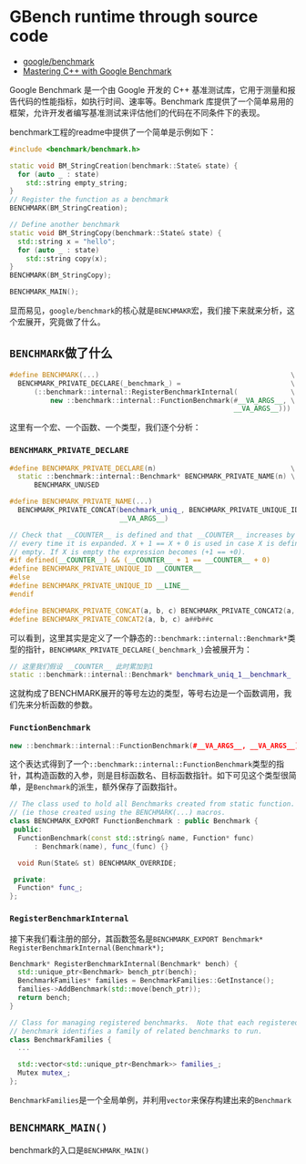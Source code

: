 # GBench runtime through source code

- [google/benchmark](https://github.com/google/benchmark)
- [Mastering C++ with Google Benchmark](https://ashvardanian.com/posts/google-benchmark/)

Google Benchmark 是一个由 Google 开发的 C++ 基准测试库，它用于测量和报告代码的性能指标，如执行时间、速率等。Benchmark 库提供了一个简单易用的框架，允许开发者编写基准测试来评估他们的代码在不同条件下的表现。

benchmark工程的readme中提供了一个简单是示例如下：

```cpp
#include <benchmark/benchmark.h>

static void BM_StringCreation(benchmark::State& state) {
  for (auto _ : state)
    std::string empty_string;
}
// Register the function as a benchmark
BENCHMARK(BM_StringCreation);

// Define another benchmark
static void BM_StringCopy(benchmark::State& state) {
  std::string x = "hello";
  for (auto _ : state)
    std::string copy(x);
}
BENCHMARK(BM_StringCopy);

BENCHMARK_MAIN();
```

显而易见，`google/benchmark`的核心就是`BENCHMAKR`宏，我们接下来就来分析，这个宏展开，究竟做了什么。

## `BENCHMARK`做了什么

```cpp
#define BENCHMARK(...)                                               \
  BENCHMARK_PRIVATE_DECLARE(_benchmark_) =                           \
      (::benchmark::internal::RegisterBenchmarkInternal(             \
          new ::benchmark::internal::FunctionBenchmark(#__VA_ARGS__, \
                                                       __VA_ARGS__)))
```

这里有一个宏、一个函数、一个类型，我们逐个分析：

### `BENCHMARK_PRIVATE_DECLARE`

```cpp
#define BENCHMARK_PRIVATE_DECLARE(n)                                 \
  static ::benchmark::internal::Benchmark* BENCHMARK_PRIVATE_NAME(n) \
      BENCHMARK_UNUSED

#define BENCHMARK_PRIVATE_NAME(...)                                      \
  BENCHMARK_PRIVATE_CONCAT(benchmark_uniq_, BENCHMARK_PRIVATE_UNIQUE_ID, \
                           __VA_ARGS__)

// Check that __COUNTER__ is defined and that __COUNTER__ increases by 1
// every time it is expanded. X + 1 == X + 0 is used in case X is defined to be
// empty. If X is empty the expression becomes (+1 == +0).
#if defined(__COUNTER__) && (__COUNTER__ + 1 == __COUNTER__ + 0)
#define BENCHMARK_PRIVATE_UNIQUE_ID __COUNTER__
#else
#define BENCHMARK_PRIVATE_UNIQUE_ID __LINE__
#endif

#define BENCHMARK_PRIVATE_CONCAT(a, b, c) BENCHMARK_PRIVATE_CONCAT2(a, b, c)
#define BENCHMARK_PRIVATE_CONCAT2(a, b, c) a##b##c
```

可以看到，这里其实是定义了一个静态的`::benchmark::internal::Benchmark*`类型的指针，`BENCHMARK_PRIVATE_DECLARE(_benchmark_)`会被展开为：

```cpp
// 这里我们假设 __COUNTER__ 此时累加到1
static ::benchmark::internal::Benchmark* benchmark_uniq_1__benchmark_
```

这就构成了BENCHMARK展开的等号左边的类型，等号右边是一个函数调用，我们先来分析函数的参数。

### `FunctionBenchmark`

```cpp
new ::benchmark::internal::FunctionBenchmark(#__VA_ARGS__, __VA_ARGS__)
```

这个表达式得到了一个`::benchmark::internal::FunctionBenchmark`类型的指针，其构造函数的入参，则是目标函数名、目标函数指针。如下可见这个类型很简单，是`Benchmark`的派生，额外保存了函数指针。

```cpp
// The class used to hold all Benchmarks created from static function.
// (ie those created using the BENCHMARK(...) macros.
class BENCHMARK_EXPORT FunctionBenchmark : public Benchmark {
 public:
  FunctionBenchmark(const std::string& name, Function* func)
      : Benchmark(name), func_(func) {}

  void Run(State& st) BENCHMARK_OVERRIDE;

 private:
  Function* func_;
};
```

### `RegisterBenchmarkInternal`

接下来我们看注册的部分，其函数签名是`BENCHMARK_EXPORT Benchmark* RegisterBenchmarkInternal(Benchmark*);`

```cpp
Benchmark* RegisterBenchmarkInternal(Benchmark* bench) {
  std::unique_ptr<Benchmark> bench_ptr(bench);
  BenchmarkFamilies* families = BenchmarkFamilies::GetInstance();
  families->AddBenchmark(std::move(bench_ptr));
  return bench;
}
```

```cpp
// Class for managing registered benchmarks.  Note that each registered
// benchmark identifies a family of related benchmarks to run.
class BenchmarkFamilies {
  ...

  std::vector<std::unique_ptr<Benchmark>> families_;
  Mutex mutex_;
};
```

`BenchmarkFamilies`是一个全局单例，并利用`vector`来保存构建出来的`Benchmark`

## `BENCHMARK_MAIN()`

benchmark的入口是`BENCHMARK_MAIN()`